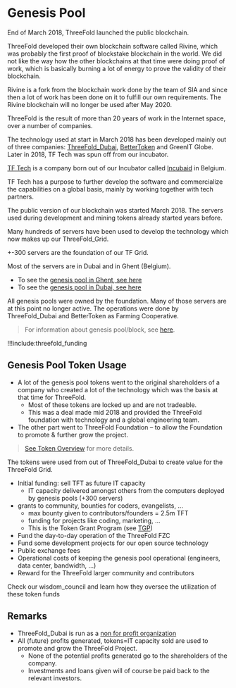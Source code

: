 # Genesis Pool

End of March 2018, ThreeFold launched the public blockchain.

ThreeFold developed their own blockchain software called Rivine, which was probably the first proof of blockstake blockchain in the world. We did not like the way how the other blockchains at that time were doing proof of work, which is basically burning a lot of energy to prove the validity of their blockchain.

Rivine is a fork from the blockchain work done by the team of SIA and since then a lot of work has been done on it to fulfill our own requirements. The Rivine blockchain will no longer be used after May 2020.

ThreeFold is the result of more than 20 years of work in the Internet space, over a number of companies.

The technology used at start in March 2018 has been developed mainly out of three companies: [ThreeFold_Dubai](threefold_fzc), [BetterToken](bettertoken) and GreenIT Globe. Later in 2018, TF Tech was spun off from our incubator.

[TF Tech](strategy:tftech) is a company born out of our Incubator called [Incubaid](http://www.incubaid.com/) in Belgium.

TF Tech has a purpose to further develop the software and commercialize the capabilities on a global basis, mainly by working together with tech partners.

The public version of our blockchain was started March 2018. The servers used during development and mining tokens already started years before.

Many hundreds of servers have been used to develop the technology which now makes up our ThreeFold_Grid.

+-300 servers are the foundation of our TF Grid.

Most of the servers are in Dubai and in Ghent (Belgium).

- To see the [genesis pool in Ghent, see here](genesis_pool_ghent)
- To see the [genesis pool in Dubai, see here](genesis_pool_dubai)

All genesis pools were owned by the foundation. Many of those servers are at this point no longer active. The operations were done by ThreeFold_Dubai and BetterToken as Farming Cooperative.

> For information about genesis pool/block, see [here](genesis_block_pool_details).

!!!include:threefold_funding

## Genesis Pool Token Usage

- A lot of the genesis pool tokens went to the original shareholders of a company who created a lot of the technology which was the basis at that time for ThreeFold.
  - Most of these tokens are locked up and are not tradeable.
  - This was a deal made mid 2018 and provided the ThreeFold foundation with technology and a global engineering team.
- The other part went to ThreeFold Foundation – to allow the Foundation to promote & further grow the project.

> [See Token Overview](tfgrid:token_overview) for more details.

The tokens were used from out of ThreeFold_Dubai to create value for the ThreeFold Grid.

- Initial funding: sell TFT as future IT capacity
  - IT capacity delivered amongst others from the computers deployed by genesis pools (+300 servers)
- grants to community, bounties for coders, evangelists, ...
  - max bounty given to contributors/founders = 2.5m TFT
  - funding for projects like coding, marketing, ...
  - This is the Token Grant Program (see [TGP](grantoverview))
- Fund the day-to-day operation of the ThreeFold FZC
- Fund some development projects for our open source technology
- Public exchange fees
- Operational costs of keeping the genesis pool operational (engineers, data center, bandwidth, ...)
- Reward for the ThreeFold larger community and contributors

Check our wisdom_council and learn how they oversee the utilization of these token funds

## Remarks

- ThreeFold_Dubai is run as a [non for profit organization](legal:definitions_legal)
- All (future) profits generated, tokens=IT capacity sold are used to promote and grow the ThreeFold Project.
  - None of the potential profits generated go to the shareholders of the company.
  - Investments and loans given will of course be paid back to the relevant investors.
